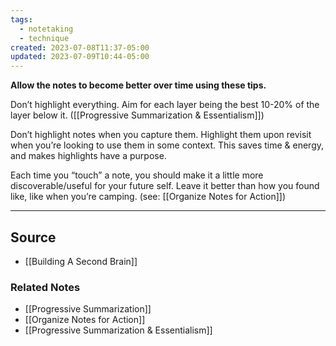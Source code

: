 ```yaml
---
tags:
  - notetaking
  - technique
created: 2023-07-08T11:37-05:00
updated: 2023-07-09T10:44-05:00
---
```

**Allow the notes to become better over time using these tips.**

Don’t highlight everything. Aim for each layer being the best 10-20% of the layer below it. ([[Progressive Summarization & Essentialism]])

Don’t highlight notes when you capture them. Highlight them upon revisit when you’re looking to use them in some context. This saves time & energy, and makes highlights have a purpose. 

Each time you “touch” a note, you should make it a little more discoverable/useful for your future self. Leave it better than how you found like, like when you’re camping. (see: [[Organize Notes for Action]])

---

## Source
- [[Building A Second Brain]]

### Related Notes
- [[Progressive Summarization]] 
- [[Organize Notes for Action]] 
- [[Progressive Summarization & Essentialism]]